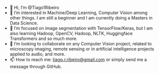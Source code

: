 - 👋 Hi, I’m @Tiago1Ribeiro
- 👀 I’m interested in Machine/Deep Learning, Computer Vision among other things. I am still a beginner and I am currently doing a Masters in Data Science.
- 🌱 I’m focused on image segmentation with TensorFlow/Keras, but I am also learning Hadoop, OpenCV, Hadoop, NLTK, Huggingface Transformers and so much more.
- 💞️ I’m looking to collaborate on any Computer Vision project, related to microscopy imaging, remote sensing or in artificial intelligence projects applied to audio, and more.
- 📫 How to reach me: tiago.r.ribeiro@gmail.com or simply send me a message through GitHub.
<!---
Tiago1Ribeiro/Tiago1Ribeiro is a ✨ special ✨ repository because its `README.md` (this file) appears on your GitHub profile.
You can click the Preview link to take a look at your changes.
--->

